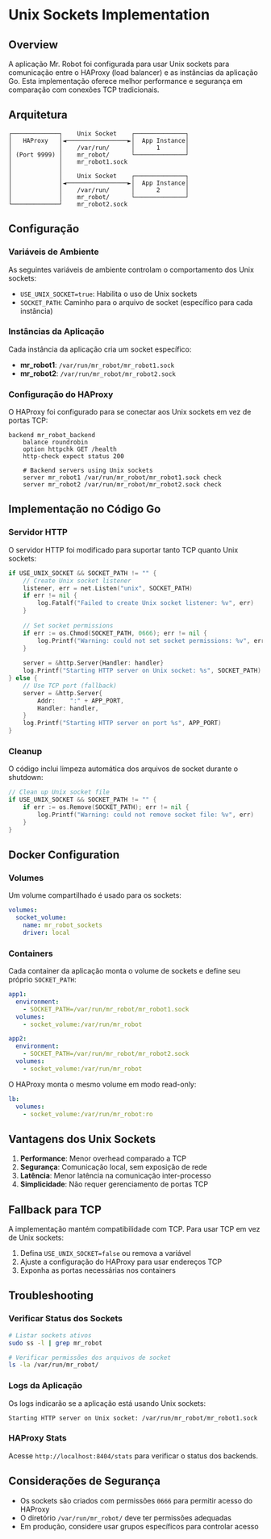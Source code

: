 # Unix Sockets Implementation

## Overview

A aplicação Mr. Robot foi configurada para usar Unix sockets para comunicação entre o HAProxy (load balancer) e as instâncias da aplicação Go. Esta implementação oferece melhor performance e segurança em comparação com conexões TCP tradicionais.

## Arquitetura

```text
┌─────────────┐    Unix Socket    ┌──────────────┐
│   HAProxy   │◄─────────────────►│  App Instance│
│             │    /var/run/      │      1       │
│ (Port 9999) │    mr_robot/      └──────────────┘
│             │    mr_robot1.sock
│             │
│             │    Unix Socket    ┌──────────────┐
│             │◄─────────────────►│  App Instance│
│             │    /var/run/      │      2       │
│             │    mr_robot/      └──────────────┘
└─────────────┘    mr_robot2.sock
```

## Configuração

### Variáveis de Ambiente

As seguintes variáveis de ambiente controlam o comportamento dos Unix sockets:

- `USE_UNIX_SOCKET=true`: Habilita o uso de Unix sockets
- `SOCKET_PATH`: Caminho para o arquivo de socket (específico para cada instância)

### Instâncias da Aplicação

Cada instância da aplicação cria um socket específico:

- **mr_robot1**: `/var/run/mr_robot/mr_robot1.sock`
- **mr_robot2**: `/var/run/mr_robot/mr_robot2.sock`

### Configuração do HAProxy

O HAProxy foi configurado para se conectar aos Unix sockets em vez de portas TCP:

```haproxy
backend mr_robot_backend
    balance roundrobin
    option httpchk GET /health
    http-check expect status 200

    # Backend servers using Unix sockets
    server mr_robot1 /var/run/mr_robot/mr_robot1.sock check
    server mr_robot2 /var/run/mr_robot/mr_robot2.sock check
```

## Implementação no Código Go

### Servidor HTTP

O servidor HTTP foi modificado para suportar tanto TCP quanto Unix sockets:

```go
if USE_UNIX_SOCKET && SOCKET_PATH != "" {
    // Create Unix socket listener
    listener, err = net.Listen("unix", SOCKET_PATH)
    if err != nil {
        log.Fatalf("Failed to create Unix socket listener: %v", err)
    }
    
    // Set socket permissions
    if err := os.Chmod(SOCKET_PATH, 0666); err != nil {
        log.Printf("Warning: could not set socket permissions: %v", err)
    }
    
    server = &http.Server{Handler: handler}
    log.Printf("Starting HTTP server on Unix socket: %s", SOCKET_PATH)
} else {
    // Use TCP port (fallback)
    server = &http.Server{
        Addr:    ":" + APP_PORT,
        Handler: handler,
    }
    log.Printf("Starting HTTP server on port %s", APP_PORT)
}
```

### Cleanup

O código inclui limpeza automática dos arquivos de socket durante o shutdown:

```go
// Clean up Unix socket file
if USE_UNIX_SOCKET && SOCKET_PATH != "" {
    if err := os.Remove(SOCKET_PATH); err != nil {
        log.Printf("Warning: could not remove socket file: %v", err)
    }
}
```

## Docker Configuration

### Volumes

Um volume compartilhado é usado para os sockets:

```yaml
volumes:
  socket_volume:
    name: mr_robot_sockets
    driver: local
```

### Containers

Cada container da aplicação monta o volume de sockets e define seu próprio `SOCKET_PATH`:

```yaml
app1:
  environment:
    - SOCKET_PATH=/var/run/mr_robot/mr_robot1.sock
  volumes:
    - socket_volume:/var/run/mr_robot

app2:
  environment:
    - SOCKET_PATH=/var/run/mr_robot/mr_robot2.sock
  volumes:
    - socket_volume:/var/run/mr_robot
```

O HAProxy monta o mesmo volume em modo read-only:

```yaml
lb:
  volumes:
    - socket_volume:/var/run/mr_robot:ro
```

## Vantagens dos Unix Sockets

1. **Performance**: Menor overhead comparado a TCP
2. **Segurança**: Comunicação local, sem exposição de rede
3. **Latência**: Menor latência na comunicação inter-processo
4. **Simplicidade**: Não requer gerenciamento de portas TCP

## Fallback para TCP

A implementação mantém compatibilidade com TCP. Para usar TCP em vez de Unix sockets:

1. Defina `USE_UNIX_SOCKET=false` ou remova a variável
2. Ajuste a configuração do HAProxy para usar endereços TCP
3. Exponha as portas necessárias nos containers

## Troubleshooting

### Verificar Status dos Sockets

```bash
# Listar sockets ativos
sudo ss -l | grep mr_robot

# Verificar permissões dos arquivos de socket
ls -la /var/run/mr_robot/
```

### Logs da Aplicação

Os logs indicarão se a aplicação está usando Unix sockets:

```log
Starting HTTP server on Unix socket: /var/run/mr_robot/mr_robot1.sock
```

### HAProxy Stats

Acesse `http://localhost:8404/stats` para verificar o status dos backends.

## Considerações de Segurança

- Os sockets são criados com permissões `0666` para permitir acesso do HAProxy
- O diretório `/var/run/mr_robot/` deve ter permissões adequadas
- Em produção, considere usar grupos específicos para controlar acesso
